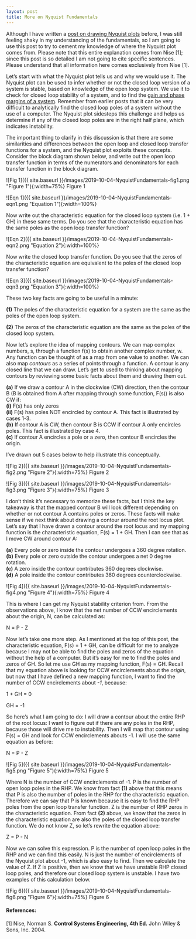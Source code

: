 ```yaml
---
layout: post
title: More on Nyquist Fundamentals 
---
```


Although I have written a [post on drawing Nyquist plots](https://sassafras13.github.io/Nyquist/) before, I was still feeling shaky in my understanding of the fundamentals, so I am going to use this post to try to cement my knowledge of where the Nyquist plot comes from. Please note that this entire explanation comes from Nise [1]; since this post is so detailed I am not going to cite specific sentences. Please understand that all information here comes exclusively from Nise [1].

Let’s start with what the Nyquist plot tells us and why we would use it. The Nyquist plot can be used to infer whether or not the closed loop version of a system is stable, based on knowledge of the open loop system. We use it to check for closed loop stability of a system, and to find the [gain and phase margins of a system](https://sassafras13.github.io/Margins/). Remember from earlier posts that it can be very difficult to analytically find the closed loop poles of a system without the use of a computer. The Nyquist plot sidesteps this challenge and helps us determine if any of the closed loop poles are in the right half plane, which indicates instability. 

The important thing to clarify in this discussion is that there are some similarities and differences between the open loop and closed loop transfer functions for a system, and the Nyquist plot exploits these concepts. Consider the block diagram shown below, and write out the open loop transfer function in terms of the numerators and denominators for each transfer function in the block diagram. 

![Fig 1]({{ site.baseurl }}/images/2019-10-04-NyquistFundamentals-fig1.png "Figure 1"){:width=75%}
Figure 1

![Eqn 1]({{ site.baseurl }}/images/2019-10-04-NyquistFundamentals-eqn1.png "Equation 1"){:width=100%}

Now write out the characteristic equation for the closed loop system (i.e. 1 + GH) in these same terms. Do you see that the characteristic equation has the same poles as the open loop transfer function? 

![Eqn 2]({{ site.baseurl }}/images/2019-10-04-NyquistFundamentals-eqn2.png "Equation 2"){:width=100%}

Now write the closed loop transfer function. Do you see that the zeros of the characteristic equation are equivalent to the poles of the closed loop transfer function? 

![Eqn 3]({{ site.baseurl }}/images/2019-10-04-NyquistFundamentals-eqn3.png "Equation 3"){:width=100%}

These two key facts are going to be useful in a minute:    

**(1)** The poles of the characteristic equation for a system are the same as the poles of the open loop system.      

**(2)** The zeros of the characteristic equation are the same as the poles of the closed loop system.     

Now let’s explore the idea of mapping contours. We can map complex numbers, s, through a function f(s) to obtain another complex number, w. Any function can be thought of as a map from one value to another. We can also map *contours* as a series of points through a function. A contour is any closed line that we can draw. Let’s get to used to thinking about mapping contours by reviewing some basic facts about them and drawing them out. 

**(a)** If we draw a contour A in the clockwise (CW) direction, then the contour B (B is obtained from A after mapping through some function, F(s)) is also CW if:      
**(i)** F(s) has only zeros      
**(ii)** F(s) has poles NOT encircled by contour A. This fact is illustrated by cases 1-3.      
**(b)** If contour A is CW, then contour B is CCW if contour A only encircles poles. This fact is illustrated by case 4.      
**(c)** If contour A encircles a pole or a zero, then contour B encircles the origin.     

I’ve drawn out 5 cases below to help illustrate this conceptually. 

![Fig 2]({{ site.baseurl }}/images/2019-10-04-NyquistFundamentals-fig2.png "Figure 2"){:width=75%}
Figure 2

![Fig 3]({{ site.baseurl }}/images/2019-10-04-NyquistFundamentals-fig3.png "Figure 3"){:width=75%}
Figure 3

I don’t think it’s necessary to memorize these facts, but I think the key takeaway is that the mapped contour B will look different depending on whether or not contour A contains poles or zeros. These facts will make sense if we next think about drawing a contour around the root locus plot. Let’s say that I have drawn a contour around the root locus and my mapping function is the characteristic equation, F(s) = 1 + GH. Then I can see that as I move CW around contour A:      

**(a)** Every pole or zero inside the contour undergoes a 360 degree rotation.      
**(b)** Every pole or zero outside the contour undergoes a net 0 degree rotation.      
**(c)** A zero inside the contour contributes 360 degrees clockwise.     
**(d)** A pole inside the contour contributes 360 degrees counterclockwise.      

![Fig 4]({{ site.baseurl }}/images/2019-10-04-NyquistFundamentals-fig4.png "Figure 4"){:width=75%}
Figure 4

This is where I can get my Nyquist stability criterion from. From the observations above, I know that the net number of CCW encirclements about the origin, N, can be calculated as: 

N = P - Z 

Now let’s take one more step. As I mentioned at the top of this post, the characteristic equation, F(s) = 1 + GH, can be difficult for me to analyze because I may not be able to find the poles and zeros of the equation without the help of a computer. But it’s easy for me to find the poles and zeros of GH. So let me use GH as my mapping function, F(s) = GH. Recall that my equation above is looking for CCW encirclements about the *origin*, but now that I have defined a new mapping function, I want to find the number of CCW encirclements about *-1*, because: 

1 + GH = 0 

GH = -1

So here’s what I am going to do: I will draw a contour about the entire RHP of the root locus: I want to figure out if there are any poles in the RHP, because those will drive me to instability. Then I will map that contour using F(s) = GH and look for CCW encirclements abouts -1. I will use the same equation as before: 

N = P - Z

![Fig 5]({{ site.baseurl }}/images/2019-10-04-NyquistFundamentals-fig5.png "Figure 5"){:width=75%}
Figure 5

Where N is the number of CCW encirclements of -1. P is the number of open loop poles in the RHP. We know from fact **(1)** above that this means that P is also the number of poles in the RHP for the characteristic equation. Therefore we can say that P is known because it is easy to find the RHP poles from the open loop transfer function. Z is the number of RHP zeros in the characteristic equation. From fact **(2)** above, we know that the zeros in the characteristic equation are also the poles of the closed loop transfer function. We do not know Z, so let’s rewrite the equation above: 

Z = P - N

Now we can solve this expression. P is the number of open loop poles in the RHP and we can find this easily. N is just the number of encirclements of the Nyquist plot about -1, which is also easy to find. Then we calculate the value of Z. If Z is positive, then we know that we have unstable RHP closed loop poles, and therefore our closed loop system is unstable. I have two examples of this calculation below. 

![Fig 6]({{ site.baseurl }}/images/2019-10-04-NyquistFundamentals-fig6.png "Figure 6"){:width=75%}
Figure 6

#### References: 

[1] Nise, Norman S. **Control Systems Engineering, 4th Ed.** John Wiley & Sons, Inc. 2004. 

